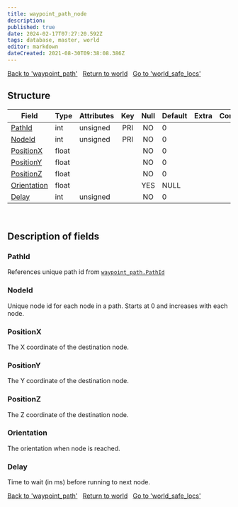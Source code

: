 ```yaml
---
title: waypoint_path_node
description: 
published: true
date: 2024-02-17T07:27:20.592Z
tags: database, master, world
editor: markdown
dateCreated: 2021-08-30T09:38:08.386Z
---
```


<a href="https://trinitycore.info/en/database/master/world/waypoint_path" class="mt-5 v-btn v-btn--depressed v-btn--flat v-btn--outlined theme--light v-size--default darkblue--text text--lighten-3"><span class="v-btn__content"><i aria-hidden="true" class="v-icon notranslate v-icon--left mdi mdi-arrow-left theme--light"></i><span>Back to 'waypoint_path'</span></span></a>&nbsp;&nbsp;&nbsp;<a href="https://trinitycore.info/en/database/master/world/home" class="mt-5 v-btn v-btn--depressed v-btn--flat v-btn--outlined theme--light v-size--default darkblue--text text--lighten-3"><span class="v-btn__content"><i aria-hidden="true" class="v-icon notranslate v-icon--left mdi mdi-home-outline theme--light"></i><span>Return to world</span></span></a>&nbsp;&nbsp;&nbsp;<a href="https://trinitycore.info/en/database/master/world/world_safe_locs" class="mt-5 v-btn v-btn--depressed v-btn--flat v-btn--outlined theme--light v-size--default darkblue--text text--lighten-3"><span class="v-btn__content"><span>Go to 'world_safe_locs'</span><i aria-hidden="true" class="v-icon notranslate v-icon--right mdi mdi-arrow-right theme--light"></i></span></a>

## Structure

| Field | Type | Attributes | Key | Null | Default | Extra | Comment |
| --- | --- | --- | :---: | :---: | --- | --- | --- |
| [PathId](#pathid) | int | unsigned | PRI | NO | 0 |  |  |
| [NodeId](#nodeid) | int | unsigned | PRI | NO | 0 |  |  |
| [PositionX](#positionx) | float |  |  | NO | 0 |  |  |
| [PositionY](#positiony) | float |  |  | NO | 0 |  |  |
| [PositionZ](#positionz) | float |  |  | NO | 0 |  |  |
| [Orientation](#orientation) | float |  |  | YES | NULL |  |  |
| [Delay](#delay) | int | unsigned |  | NO | 0 |  |  |
&nbsp;
## Description of fields

### PathId
References unique path id from [`waypoint_path.PathId`](/database/master/world/waypoint_path#PathId)
&nbsp;

### NodeId
Unique node id for each node in a path. Starts at 0 and increases with each node.
&nbsp;

### PositionX
The X coordinate of the destination node.
&nbsp;

### PositionY
The Y coordinate of the destination node.
&nbsp;

### PositionZ
The Z coordinate of the destination node.
&nbsp;

### Orientation
The orientation when node is reached. 
&nbsp;

### Delay
Time to wait (in ms) before running to next node.
&nbsp;

<a href="https://trinitycore.info/en/database/master/world/waypoint_path" class="mt-5 v-btn v-btn--depressed v-btn--flat v-btn--outlined theme--light v-size--default darkblue--text text--lighten-3"><span class="v-btn__content"><i aria-hidden="true" class="v-icon notranslate v-icon--left mdi mdi-arrow-left theme--light"></i><span>Back to 'waypoint_path'</span></span></a>&nbsp;&nbsp;&nbsp;<a href="https://trinitycore.info/en/database/master/world/home" class="mt-5 v-btn v-btn--depressed v-btn--flat v-btn--outlined theme--light v-size--default darkblue--text text--lighten-3"><span class="v-btn__content"><i aria-hidden="true" class="v-icon notranslate v-icon--left mdi mdi-home-outline theme--light"></i><span>Return to world</span></span></a>&nbsp;&nbsp;&nbsp;<a href="https://trinitycore.info/en/database/master/world/world_safe_locs" class="mt-5 v-btn v-btn--depressed v-btn--flat v-btn--outlined theme--light v-size--default darkblue--text text--lighten-3"><span class="v-btn__content"><span>Go to 'world_safe_locs'</span><i aria-hidden="true" class="v-icon notranslate v-icon--right mdi mdi-arrow-right theme--light"></i></span></a>
